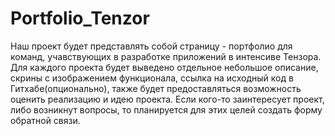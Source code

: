 # Portfolio_Tenzor

Наш проект будет представлять собой страницу - портфолио для команд, учавствующих в разработке приложений в интенсиве Тензора.
Для каждого проекта будет выведено отдельное небольшое описание, скрины с изображением функционала, ссылка на исходный код в Гитхабе(опционально), также будет предоставляться возможность оценить реализацию и идею проекта.
Если кого-то заинтересует проект, либо возникнут вопросы, то планируется для этих целей создать форму обратной связи.
